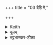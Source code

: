 +++
title = "03 देहि मे,"

+++


<details><summary>Keith</summary>

Give thou to me; I shall give to thee;  
Bestow upon me; I shall bestow upon thee;  
Accept my offering;  
I shall accept thy offering [1].
</details>

<details><summary>मूलम्</summary>

दे॒हि मे॒ ददा॑मि ते॒ नि मे॑ धेहि॒ नि ते॑ दधे ।    
नि॒हार॒मिन्नि मे॑ हरा नि॒हार᳚म् [5] +नि ह॑रामि ते  ॥
</details>

<details><summary>भट्टभास्कर-टीका</summary>

देहि मे मह्यं अभिमतं धनं, अहमपि ते तुभ्यं ददामि । निधेहि स्थापय मे मदर्थं, अहमपि ते त्वदर्थं निदधे स्थापयामि । तथा निहारमित् निहारमेव निर्हृत्यनिर्हृत्यैव मे मम निहर, अहमपि ते निहारं निर्हृत्यनिहृत्य निहरामि । नियमेन नितरां निर्हृत्य वा समुदायाद्धरणं निहरणम् । आभीक्ष्ण्ये णमुल्, कृदुत्तरपदप्रकृतिस्वरत्वम् लित्स्वरः । एवमुपकारप्रत्युपकारितया आवयोर्वृत्तिरस्त्विति लोकवृत्तानानिदर्शनम् ॥
</details>